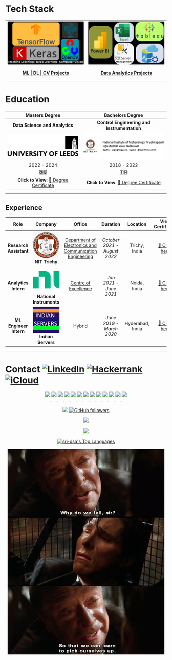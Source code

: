 # Tech Stack






<table>
  <tr>
    <!-- First Action Button: ML | DL | CV Projects -->
    <td align="center" width="50%">
      <a href="https://github.com/sri-dsa/MachineLearningProjects" target="_blank">
        <img src="MLDLCV Vision.png" alt="ML | DL | CV" width="600" style="border-radius: 1px;">
        <br>
        <p><strong>ML | DL | CV Projects </strong></p>
      </a>
    </td>
    <!-- Second Action Button: Data Analytics Projects -->
    <td align="center" width="50%">
      <a href="https://github.com/sri-dsa/DataAnalyticsProjects" target="_blank">
        <img src="Azure.png" alt="Data Analytics" width="600" style="border-radius: 1px;">
        <br>
        <p><strong>Data Analytics Projects </strong></p>
      </a>
    </td>
  </tr>
</table>



# Education

| **Masters Degree**              | **Bachelors Degree**  |
|:-----------------------------:|:---------------------------------------:|
| **Data Science and Analytics**  | **Control Engineering and Instrumentation** |
|   <a href="Leeds.pdf" target="_blank">![🎓 **University of Leeds**, Leeds, United Kingdom](Uo.png)</a> |  <a href="Trichy.pdf" target="_blank">![🎓 **National Institute of Technology**, Tiruchirappalli, India](NIT.png)</a> |
| 2022 - 2024               | 2018 - 2022                        |
| [**🇬🇧**](https://en.wikipedia.org/wiki/University_of_Leeds) | [**🇮🇳**](https://en.wikipedia.org/wiki/National_Institute_of_Technology,_Tiruchirappalli) |
| **Click to View**: <a href="Leeds.pdf" target="_blank">📜 Degree Certificate </a> | **Click to View**: <a href="Trichy.pdf" target="_blank"> 📜 Degree Certificate</a> |

---

## Experience

| **Role** | **Company** | **Office** | **Duration** | **Location** | **View Certificate** |
|:--:|:--:|:--:|:--:|:--:|:--:|
| **Research Assistant** | <a href="https://drive.google.com/file/d/1esKd2_C1NLxE0BZ3BUBC6ARaLAEvZtlH/view?usp=sharing" target="_blank"><img src="nitt_l.png" width="120"></a> <br> **NIT Trichy** | <a href="https://www.nitt.edu/home/academics/departments/ece/facilitiesnservices/research_laboratories/pattern_recognition_and_computat" target="_blank">Department of Electronics and Communication Engineering</a> | *October 2021 - August 2022* | Trichy, India | [📜 Click here](https://drive.google.com/file/d/1esKd2_C1NLxE0BZ3BUBC6ARaLAEvZtlH/view?usp=sharing) |
| **Analytics Intern** | <a href="https://drive.google.com/file/d/1a9kMKXkOX11XjgUR2iWJ-Fx203d-Q8FW/view?usp=sharing" target="_blank"><img src="NI.png" width="120"></a> <br> **National Instruments** |<a href="https://education.ni.com/center-of-excellence" target="_blank">Centre of Excellence</a>| *Jan 2021 - June 2021* | Noida, India | [📜  Click here](https://drive.google.com/file/d/1a9kMKXkOX11XjgUR2iWJ-Fx203d-Q8FW/view?usp=sharing) |
| **ML Engineer Intern** | <a href="https://drive.google.com/file/d/1neV-J7jXe2Klf0jRQO5-IIJIjJ6fqleW/view?usp=sharing" target="_blank"><img src="unnamed.jpg" width="120"></a> <br> **Indian Servers** |Hybrid | *June 2019 - March 2020* | Hyderabad, India | [📜 Click here](https://drive.google.com/file/d/1neV-J7jXe2Klf0jRQO5-IIJIjJ6fqleW/view?usp=sharing) |

---

# Contact   [![LinkedIn](https://img.shields.io/badge/linkedin-%230077B5.svg?style=for-the-badge&logo=linkedin&logoColor=white)](https://www.linkedin.com/in/srivak/) [![Hackerrank](https://img.shields.io/badge/-Hackerrank-2EC866?style=for-the-badge&logo=HackerRank&logoColor=white)](https://www.hackerrank.com/profile/sk_data)   [![iCloud](https://img.shields.io/badge/iCloud-3693F3?style=for-the-badge&logo=icloud&logoColor=white)](mailto:sk.data@icloud.com)

<p align="center">
  <!-- First Repository: ML | DL | CV Projects -->
  <a href="https://github.com/sri-dsa/MachineLearningProjects" target="_blank">
    <img src="https://img.shields.io/badge/Python-FFD43B?style=flat-square&logo=python&logoColor=blue&labelColor=grey" height="30" style="display: inline-block;"/>
  </a>
  <a href="https://github.com/sri-dsa/MachineLearningProjects" target="_blank">
    <img src="https://img.shields.io/badge/TensorFlow-FF6F00?style=flat-square&logo=tensorflow&logoColor=white" height="30" style="display: inline-block;"/>
  </a>
  <a href="https://github.com/sri-dsa/MachineLearningProjects" target="_blank">
    <img src="https://img.shields.io/badge/Keras-%23D00000.svg?style=for-the-badge&logo=keras&logoColor=white" height="30" style="display: inline-block;"/>
  </a>
  <a href="https://github.com/sri-dsa/MachineLearningProjects" target="_blank">
    <img src="https://img.shields.io/badge/NLTK-%234A90E2.svg?style=for-the-badge&logo=python&logoColor=white" height="30" style="display: inline-block;"/>
  </a>
  <a href="https://github.com/sri-dsa/MachineLearningProjects" target="_blank">
    <img src="https://img.shields.io/badge/OpenCV-5C3EE8?style=flat-square&logo=opencv&logoColor=white&labelColor=grey" height="30" style="display: inline-block;"/>
  </a>
  <a href="https://github.com/sri-dsa/MachineLearningProjects" target="_blank">
    <img src="https://img.shields.io/badge/PyTorch-EE4C2C?style=flat-square&logo=pytorch&logoColor=white&labelColor=grey" height="30" style="display: inline-block;"/>
  </a>

  <!-- Second Repository: Data Analytics Projects -->
  <a href="https://github.com/sri-dsa/DataAnalyticsProjects" target="_blank">
    <img src="https://img.shields.io/badge/Power%20BI-%23F2C811.svg?style=for-the-badge&logo=powerbi&logoColor=black" height="30" style="display: inline-block;"/>
  </a>
  <a href="https://github.com/sri-dsa/DataAnalyticsProjects" target="_blank">
    <img src="https://img.shields.io/badge/Microsoft%20SQL%20Server-%23CC2927.svg?style=for-the-badge&logo=microsoft%20sql%20server&logoColor=white" height="30" style="display: inline-block;"/>
  </a>
  <a href="https://github.com/sri-dsa/DataAnalyticsProjects" target="_blank">
    <img src="https://img.shields.io/badge/Azure-%230072C6.svg?style=for-the-badge&logo=microsoftazure&logoColor=white" height="30" style="display: inline-block;"/>
  </a>
  <a href="https://github.com/sri-dsa/DataAnalyticsProjects" target="_blank">
    <img src="https://img.shields.io/badge/Tableau-%23E97627.svg?style=for-the-badge&logo=tableau&logoColor=white" height="30" style="display: inline-block;"/>
  </a>
  <a href="https://github.com/sri-dsa/DataAnalyticsProjects" target="_blank">
    <img src="https://img.shields.io/badge/Microsoft%20Excel-%2300A651.svg?style=for-the-badge&logo=microsoft-excel&logoColor=white" height="30" style="display: inline-block;"/>
  </a>
  <a href="https://github.com/sri-dsa/DataAnalyticsProjects" target="_blank">
    <img src="https://img.shields.io/badge/Docker-2496ED?style=flat-square&logo=docker&logoColor=white&labelColor=grey" height="30" style="display: inline-block;"/>
  </a>

  <!-- GitHub Profile -->
  <a href="https://github.com/sri-dsa" target="_blank">
    <img src="https://img.shields.io/badge/GitHub-181717?style=flat-square&logo=github&logoColor=white&labelColor=grey" height="30" style="display: inline-block;"/>
  </a>
</p>


<div align="center">

  ![](https://komarev.com/ghpvc/?username=sri-dsa)  [![GitHub followers](https://img.shields.io/github/followers/sri-dsa.svg?style=social&label=Follow&maxAge=2592000)](https://github.com/sri-dsa?tab=followers)

</div>

<!-- GitHub stats and activity overview -->
<p align="center">
  <img src="https://github-readme-stats.vercel.app/api?username=sri-dsa&theme=whatsapp-dark2&hide_border=false&include_all_commits=true&count_private=true" />
</p>
<p align="center">
  <img src="https://github-readme-streak-stats.herokuapp.com/?user=sri-dsa&theme=whatsapp-dark2&hide_border=true" />
  <br/>
</p>

<p align="center">
  <a href="https://github.com/anuraghazra/github-readme-stats">
    <img alt="sri-dsa's Top Languages" src="https://github-readme-stats.vercel.app/api/top-langs/?username=sri-dsa&langs_count=8&layout=compact&theme=react&hide_border=true&bg_color=1F222E&title_color=F85D7F&icon_color=F8D866&hide=Jupyter%20Notebook,Roff" height="192px"/>
  </a>
</p>

<p align="center">
  <img src="https://github.com/sri-dsa/sri-dsa/raw/main/whydowefall.jpg" alt="Why do we fall?" />
</p>
